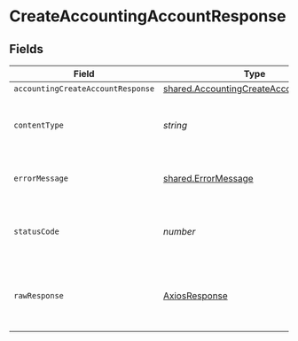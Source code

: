 # CreateAccountingAccountResponse


## Fields

| Field                                                                                                   | Type                                                                                                    | Required                                                                                                | Description                                                                                             |
| ------------------------------------------------------------------------------------------------------- | ------------------------------------------------------------------------------------------------------- | ------------------------------------------------------------------------------------------------------- | ------------------------------------------------------------------------------------------------------- |
| `accountingCreateAccountResponse`                                                                       | [shared.AccountingCreateAccountResponse](../../../sdk/models/shared/accountingcreateaccountresponse.md) | :heavy_minus_sign:                                                                                      | Success                                                                                                 |
| `contentType`                                                                                           | *string*                                                                                                | :heavy_check_mark:                                                                                      | HTTP response content type for this operation                                                           |
| `errorMessage`                                                                                          | [shared.ErrorMessage](../../../sdk/models/shared/errormessage.md)                                       | :heavy_minus_sign:                                                                                      | The request made is not valid.                                                                          |
| `statusCode`                                                                                            | *number*                                                                                                | :heavy_check_mark:                                                                                      | HTTP response status code for this operation                                                            |
| `rawResponse`                                                                                           | [AxiosResponse](https://axios-http.com/docs/res_schema)                                                 | :heavy_check_mark:                                                                                      | Raw HTTP response; suitable for custom response parsing                                                 |